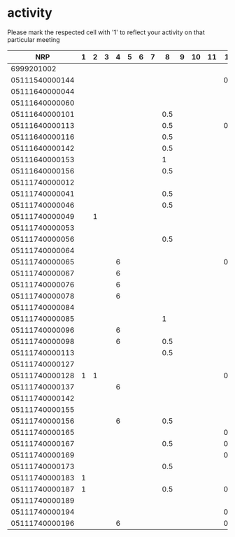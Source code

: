 # activity
Please mark the respected cell with '1' to reflect your activity on that particular meeting

| NRP            | 1 | 2 | 3 | 4 | 5 | 6 | 7 | 8 | 9 | 10 | 11 | 12 | 13 | 14 | 15 | 16 |
|----------------|---|---|---|---|---|---|---|---|---|----|----|----|----|----|----|----|
| 6999201002     |   |   |   |   |   |   |   |   |   |    |    |    |    |    |    |    |
| 05111540000144 |   |   |   |   |   |   |   |   |   |    |    | 0.5|    |    |    |    |
| 05111640000044 |   |   |   |   |   |   |   |   |   |    |    |    |    |    |    |    |
| 05111640000060 |   |   |   |   |   |   |   |   |   |    |    |    |    |    |    |    |
| 05111640000101 |   |   |   |   |   |   |   |0.5|   |    |    |    |    |    |    |    |
| 05111640000113 |   |   |   |   |   |   |   |0.5|   |    |    | 0.5|    |    |    |    |
| 05111640000116 |   |   |   |   |   |   |   |0.5|   |    |    |    |    |    |    |    |
| 05111640000142 |   |   |   |   |   |   |   |0.5|   |    |    |    |    |    |    |    |
| 05111640000153 |   |   |   |   |   |   |   | 1 |   |    |    |    |    |    |    |    |
| 05111640000156 |   |   |   |   |   |   |   |0.5|   |    |    |    |    |    |    |    |
| 05111740000012 |   |   |   |   |   |   |   |   |   |    |    |    |    |    |    |    |
| 05111740000041 |   |   |   |   |   |   |   |0.5|   |    |    |    |    |    |    |    |
| 05111740000046 |   |   |   |   |   |   |   |0.5|   |    |    |    |    |    |    |    |
| 05111740000049 |   | 1 |   |   |   |   |   |   |   |    |    |    |    |    |    |    |
| 05111740000053 |   |   |   |   |   |   |   |   |   |    |    |    |    |    |    |    |
| 05111740000056 |   |   |   |   |   |   |   |0.5|   |    |    |    |    |    |    |    |
| 05111740000064 |   |   |   |   |   |   |   |   |   |    |    |    |    |    |    |    |
| 05111740000065 |   |   |   | 6 |   |   |   |   |   |    |    | 0.5|    |    |    |    |
| 05111740000067 |   |   |   | 6 |   |   |   |   |   |    |    |    |    |    |    |    |
| 05111740000076 |   |   |   | 6 |   |   |   |   |   |    |    |    |    |    |    |    |
| 05111740000078 |   |   |   | 6 |   |   |   |   |   |    |    |    |    |    |    |    |
| 05111740000084 |   |   |   |   |   |   |   |   |   |    |    |    |    |    |    |    |
| 05111740000085 |   |   |   |   |   |   |   | 1 |   |    |    |    |    |    |    |    |
| 05111740000096 |   |   |   | 6 |   |   |   |   |   |    |    |    |    |    |    |    |
| 05111740000098 |   |   |   | 6 |   |   |   |0.5|   |    |    |    |    |    |    |    |
| 05111740000113 |   |   |   |   |   |   |   |0.5|   |    |    |    |    |    |    |    |
| 05111740000127 |   |   |   |   |   |   |   |   |   |    |    |    |    |    |    |    |
| 05111740000128 | 1 | 1 |   |   |   |   |   |   |   |    |    | 0.5|    |    |    |    |
| 05111740000137 |   |   |   | 6 |   |   |   |   |   |    |    |    |    |    |    |    |
| 05111740000142 |   |   |   |   |   |   |   |   |   |    |    |    |    |    |    |    |
| 05111740000155 |   |   |   |   |   |   |   |   |   |    |    |    |    |    |    |    |
| 05111740000156 |   |   |   | 6 |   |   |   |0.5|   |    |    |    |    |    |    |    |
| 05111740000165 |   |   |   |   |   |   |   |   |   |    |    | 0.5|    |    |    |    |
| 05111740000167 |   |   |   |   |   |   |   |0.5|   |    |    | 0.5|    |    |    |    |
| 05111740000169 |   |   |   |   |   |   |   |   |   |    |    | 0.5|    |    |    |    |
| 05111740000173 |   |   |   |   |   |   |   |0.5|   |    |    |    |    |    |    |    |
| 05111740000183 | 1 |   |   |   |   |   |   |   |   |    |    |    |    |    |    |    |
| 05111740000187 | 1 |   |   |   |   |   |   |0.5|   |    |    | 0.5|    |    |    |    |
| 05111740000189 |   |   |   |   |   |   |   |   |   |    |    |    |    |    |    |    |
| 05111740000194 |   |   |   |   |   |   |   |   |   |    |    | 0.5|    |    |    |    |
| 05111740000196 |   |   |   | 6 |   |   |   |   |   |    |    | 0.5|    |    |    |    |
